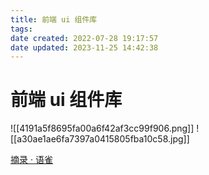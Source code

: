 ```yaml
---
title: 前端 ui 组件库
tags: 
date created: 2022-07-28 19:17:57
date updated: 2023-11-25 14:42:38
---
```


# 前端 ui 组件库

![[4191a5f8695fa00a6f42af3cc99f906.png]] ![[a30ae1ae6fa7397a0415805fba10c58.jpg]]

[摘录 · 语雀](https://www.yuque.com/docs/share/5eced5d5-2c63-4232-a56f-23dc103551ba?#)
